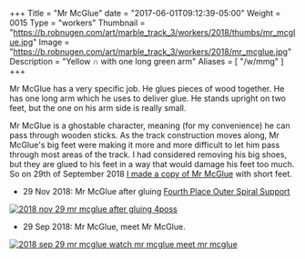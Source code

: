 +++
Title = "Mr McGlue"
date = "2017-06-01T09:12:39-05:00"
Weight = 0015
Type = "workers"
Thumbnail = "https://b.robnugen.com/art/marble_track_3/workers/2018/thumbs/mr_mcglue.jpg"
Image = "https://b.robnugen.com/art/marble_track_3/workers/2018/mr_mcglue.jpg"
Description = "Yellow ∩ with one long green arm"
Aliases = [
  "/w/mmg"
]
+++

Mr McGlue has a very specific job.  He glues pieces of wood together.  He has one long arm which he uses to deliver glue.  He stands upright on two feet, but the one on his arm side is really small.

Mr McGlue is a ghostable character, meaning (for my
convenience) he can pass through wooden sticks.  As the track
construction moves along, Mr McGlue's big feet were making it more and
more difficult to let him pass through most areas of the track.  I had considered removing his big
shoes, but they are glued to his feet in a way that would damage his
feet too much.  So on 29th of September 2018 [I made a copy of Mr McGlue](/episode/2018/september/three-mr-mcglues/) with short feet.

* 29 Nov 2018: Mr McGlue after gluing [Fourth Place Outer Spiral Support](/p/5poss)

[![2018 nov 29 mr mcglue after gluing 4poss](//b.robnugen.com/art/marble_track_3/workers/2018/thumbs/2018_nov_29_mr_mcglue_after_gluing_4poss.jpg)](//b.robnugen.com/art/marble_track_3/workers/2018/2018_nov_29_mr_mcglue_after_gluing_4poss.jpg)

* 29 Sep 2018: Mr McGlue, meet Mr McGlue.

[![2018 sep 29 mr mcglue watch mr mcglue meet mr mcglue](//b.robnugen.com/art/marble_track_3/set/2018/thumbs/2018_sep_29_mr_mcglue_watch_mr_mcglue_meet_mr_mcglue.jpg)](//b.robnugen.com/art/marble_track_3/set/2018/2018_sep_29_mr_mcglue_watch_mr_mcglue_meet_mr_mcglue.jpg)

